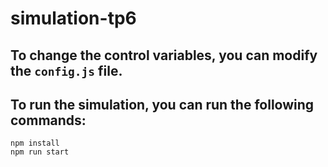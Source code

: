 # simulation-tp6
 
## To change the control variables, you can modify the `config.js` file.

## To run the simulation, you can run the following commands:
```
npm install
npm run start
```


